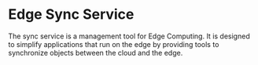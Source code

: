 # Edge Sync Service

The sync service is a management tool for Edge Computing. It is designed to simplify applications that run on the edge by providing tools to synchronize objects between the cloud and the edge.
